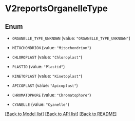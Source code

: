 # V2reportsOrganelleType

## Enum


* `ORGANELLE_TYPE_UNKNOWN` (value: `"ORGANELLE_TYPE_UNKNOWN"`)

* `MITOCHONDRION` (value: `"Mitochondrion"`)

* `CHLOROPLAST` (value: `"Chloroplast"`)

* `PLASTID` (value: `"Plastid"`)

* `KINETOPLAST` (value: `"Kinetoplast"`)

* `APICOPLAST` (value: `"Apicoplast"`)

* `CHROMATOPHORE` (value: `"Chromatophore"`)

* `CYANELLE` (value: `"Cyanelle"`)


[[Back to Model list]](../README.md#documentation-for-models) [[Back to API list]](../README.md#documentation-for-api-endpoints) [[Back to README]](../README.md)



